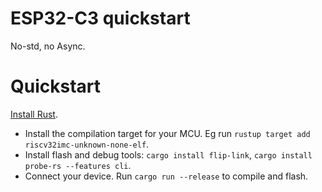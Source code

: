 # ESP32-C3 quickstart

No-std, no Async.

# Quickstart
[Install Rust](https://www.rust-lang.org/tools/install).

- Install the compilation target for your MCU. Eg run `rustup target add riscv32imc-unknown-none-elf`.
- Install flash and debug tools: `cargo install flip-link`, `cargo install probe-rs --features cli`.
- Connect your device. Run `cargo run --release` to compile and flash.
